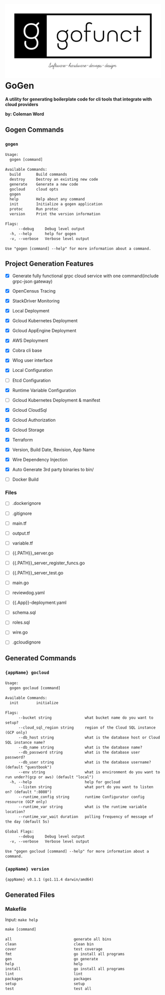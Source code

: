 # ![](https://github.com/gofunct/common/blob/master/logo/dark_logo_transparent_background.png?raw=true) GoGen 

**A utility for generating boilerplate code for cli tools that integrate with cloud providers**

**by: Coleman Word**

## Gogen Commands

### `gogen`

```commandline
Usage:
  gogen [command]

Available Commands:
  build       Build commands
  destroy     Destroy an existing new code
  generate    Generate a new code
  gocloud     cloud opts
  gogen       
  help        Help about any command
  init        Initialize a gogen application
  protoc      Run protoc
  version     Print the version information

Flags:
      --debug     Debug level output
  -h, --help      help for gogen
  -v, --verbose   Verbose level output

Use "gogen [command] --help" for more information about a command.

```

## Project Generation Features

- [x] Generate fully functional grpc cloud service with one command(include grpc-json gateway)
- [x] OpenCensus Tracing
- [x] StackDriver Monitoring
- [x] Local Deployment
- [x] Gcloud Kubernetes Deployment
- [x] Gcloud AppEngine Deployment
- [x] AWS Deployment
- [x] Cobra cli base
- [x] Wlog user interface
- [x] Local Configuration
- [ ] Etcd Configuration
- [x] Runtime Variable Configuration
- [ ] Gcloud Kubernetes Deployment & manifest
- [x] Gcloud CloudSql
- [x] Gcloud Authorization
- [x] Gcloud Storage
- [x] Terraform
- [x] Version, Build Date, Revision, App Name
- [x] Wire Dependency Injection
- [x] Auto Generate 3rd party binaries to bin/
- [ ] Docker Build


### Files

- [ ] .dockerignore
- [ ] .gitignore
- [ ] main.tf
- [ ] output.tf
- [ ] variable.tf
- [ ] {{.PATH}}_server.go
- [ ] {{.PATH}}_server_register_funcs.go
- [ ] {{.PATH}}_server_test.go
- [ ] main.go
- [ ] reviewdog.yaml
- [ ] {{.App}}-deployment.yaml
- [ ] schema.sql
- [ ] roles.sql
- [ ] wire.go
- [ ] .gcloudignore



## Generated Commands

### `{appName} gocloud`

```commandline
Usage:
  gogen gocloud [command]

Available Commands:
  init        initialize

Flags:
      --bucket string               what bucket name do you want to setup?
      --cloud_sql_region string     region of the Cloud SQL instance (GCP only)
      --db_host string              what is the database host or Cloud SQL instance name?
      --db_name string              what is the database name?
      --db_password string          what is the database user password?
      --db_user string              what is the database username? (default "guestbook")
      --env string                  what is environment do you want to run under?(gcp or aws) (default "local")
  -h, --help                        help for gocloud
      --listen string               what port do you want to listen on? (default ":8080")
      --runtime_config string       runtime Configurator config resource (GCP only)
      --runtime_var string          what is the runtime variable location?
      --runtime_var_wait duration   polling frequency of message of the day (default 5s)

Global Flags:
      --debug     Debug level output
  -v, --verbose   Verbose level output

Use "gogen gocloud [command] --help" for more information about a command.

```


### `{appName} version`

```commandline
{appName} v0.1.1 (go1.11.4 darwin/amd64)
```

## Generated Files

### Makefile

Input: `make help`

```commandline
make [command]

all                            generate all bins
clean                          clean bin
cover                          test coverage
fmt                            go install all programs
gen                            go generate
help                           help
install                        go install all programs
lint                           lint
packages                       packages
setup                          setup
test                           test all
```
